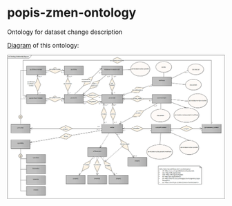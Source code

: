 # popis-zmen-ontology

Ontology for dataset change description

[Diagram](/Ontology_Relationship_Diagram.png) of this ontology:

![Ontology_Relationship_Diagram.png](/Ontology_Relationship_Diagram.png)
